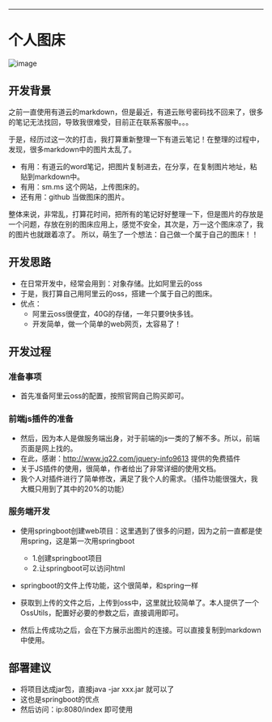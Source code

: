 
---

# 个人图床

![image](https://s33.aconvert.com/convert/p3r68-cdx67/tjnwj-v28ka.gif)


## 开发背景

之前一直使用有道云的markdown，但是最近，有道云账号密码找不回来了，很多的笔记无法找回，导致我很难受，目前正在联系客服中。。。

于是，经历过这一次的打击，我打算重新整理一下有道云笔记！在整理的过程中，发现，很多markdown中的图片太乱了。

- 有用：有道云的word笔记，把图片复制进去，在分享，在复制图片地址，粘贴到markdown中。
- 有用：sm.ms 这个网站，上传图床的。
- 还有用：github 当做图床的图片。


整体来说，非常乱，打算花时间，把所有的笔记好好整理一下，但是图片的存放是一个问题，存放在别的图床应用上，感觉不安全，其次是，万一这个图床凉了，我的图片也就跟着凉了。
所以，萌生了一个想法：自己做一个属于自己的图床！！

## 开发思路

- 在日常开发中，经常会用到：对象存储。比如阿里云的oss
- 于是，我打算自己用阿里云的oss，搭建一个属于自己的图床。
- 优点：
    - 阿里云oss很便宜，40G的存储，一年只要9快多钱。
    - 开发简单，做一个简单的web网页，太容易了！
    

## 开发过程

### 准备事项

- 首先准备阿里云oss的配置，按照官网自己购买即可。

### 前端js插件的准备


- 然后，因为本人是做服务端出身，对于前端的js一类的了解不多。所以，前端页面是网上找的。
- 在此，感谢：http://www.jq22.com/jquery-info9613 提供的免费插件
- 关于JS插件的使用，很简单，作者给出了非常详细的使用文档。
- 我个人对插件进行了简单修改，满足了我个人的需求。（插件功能很强大，我大概只用到了其中的20%的功能）

### 服务端开发


- 使用springboot创建web项目：这里遇到了很多的问题，因为之前一直都是使用spring，这是第一次用springboot
    - 1.创建springboot项目
    - 2.让springboot可以访问html
 
- springboot的文件上传功能，这个很简单，和spring一样
- 获取到上传的文件之后，上传到oss中，这里就比较简单了。本人提供了一个OssUtils，配置好必要的参数之后，直接调用即可。
- 然后上传成功之后，会在下方展示出图片的连接。可以直接复制到markdown中使用。

## 部署建议

- 将项目达成jar包，直接java -jar xxx.jar 就可以了
- 这也是springboot的优点
- 然后访问：ip:8080/index 即可使用


